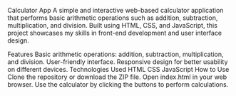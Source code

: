 Calculator App
A simple and interactive web-based calculator application that performs basic arithmetic operations such as addition, subtraction, multiplication, and division. Built using HTML, CSS, and JavaScript, this project showcases my skills in front-end development and user interface design.

Features
Basic arithmetic operations: addition, subtraction, multiplication, and division.
User-friendly interface.
Responsive design for better usability on different devices.
Technologies Used
HTML
CSS
JavaScript
How to Use
Clone the repository or download the ZIP file.
Open index.html in your web browser.
Use the calculator by clicking the buttons to perform calculations.
